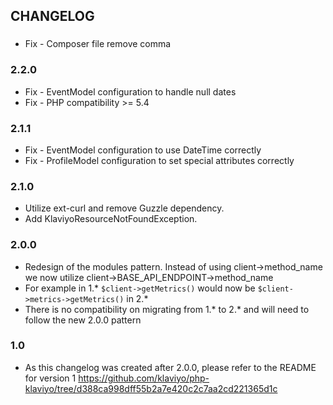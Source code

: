 ## CHANGELOG
###
- Fix - Composer file remove comma

### 2.2.0
- Fix - EventModel configuration to handle null dates
- Fix - PHP compatibility >= 5.4

### 2.1.1
- Fix - EventModel configuration to use DateTime correctly
- Fix - ProfileModel configuration to set special attributes correctly

### 2.1.0
- Utilize ext-curl and remove Guzzle dependency.
- Add KlaviyoResourceNotFoundException.

### 2.0.0
- Redesign of the modules pattern.  Instead of using client->method_name we now utilize client->BASE_API_ENDPOINT->method_name
- For example in 1.* `$client->getMetrics()` would now be `$client->metrics->getMetrics()` in 2.*
- There is no compatibility on migrating from 1.* to 2.* and will need to follow the new 2.0.0 pattern

### 1.0
- As this changelog was created after 2.0.0, please refer to the README for version 1 https://github.com/klaviyo/php-klaviyo/tree/d388ca998dff55b2a7e420c2c7aa2cd221365d1c